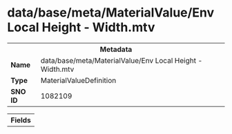 <h1>data/base/meta/MaterialValue/Env Local Height - Width.mtv</h1><table><tr><th colspan="100%">Metadata</th></tr><tr><td><b>Name</b></td><td>data/base/meta/MaterialValue/Env Local Height - Width.mtv</td></tr><tr><td><b>Type</b></td><td>MaterialValueDefinition</td></tr><tr><td><b>SNO ID</b></td><td>1082109</td></tr></table>

<table><tr><th colspan="100%">Fields</th></tr></table>

